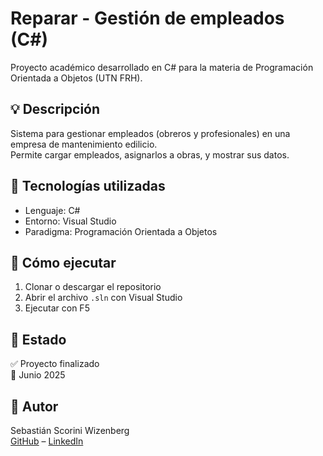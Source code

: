 # Reparar - Gestión de empleados (C#)

Proyecto académico desarrollado en C# para la materia de Programación Orientada a Objetos (UTN FRH).

## 💡 Descripción

Sistema para gestionar empleados (obreros y profesionales) en una empresa de mantenimiento edilicio.  
Permite cargar empleados, asignarlos a obras, y mostrar sus datos.

## 🧰 Tecnologías utilizadas

- Lenguaje: C#
- Entorno: Visual Studio
- Paradigma: Programación Orientada a Objetos

## 🚀 Cómo ejecutar

1. Clonar o descargar el repositorio
2. Abrir el archivo `.sln` con Visual Studio
3. Ejecutar con F5

## 📌 Estado

✅ Proyecto finalizado  
📅 Junio 2025

## 👤 Autor

Sebastián Scorini Wizenberg  
[GitHub](https://github.com/cepita7) – [LinkedIn](https://www.linkedin.com/in/sebastian-scorini-wizenberg-0b596b268/)
